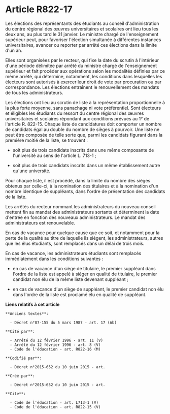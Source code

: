 # Article R822-17

Les élections des représentants des étudiants au conseil d'administration du centre régional des œuvres universitaires et
scolaires ont lieu tous les deux ans, au plus tard le 31 janvier. Le ministre chargé de l'enseignement supérieur peut, pour
favoriser l'élection simultanée à différentes instances universitaires, avancer ou reporter par arrêté ces élections dans la
limite d'un an. 

Elles sont organisées par le recteur, qui fixe la date du scrutin à l'intérieur d'une période délimitée par arrêté du
ministre chargé de l'enseignement supérieur et fait procéder aux opérations selon les modalités définies par ce même arrêté,
qui détermine, notamment, les conditions dans lesquelles les électeurs sont autorisés à exercer leur droit de vote par
procuration ou par correspondance. Les élections entraînent le renouvellement des mandats de tous les administrateurs. 

Les élections ont lieu au scrutin de liste à la représentation proportionnelle à la plus forte moyenne, sans panachage ni
vote préférentiel. Sont électeurs et éligibles les étudiants du ressort du centre régional des œuvres universitaires et
scolaires répondant aux conditions prévues au 1° de l'article R. 822-15. Chaque liste de candidatures doit comporter un
nombre de candidats égal au double du nombre de sièges à pourvoir. Une liste ne peut être composée de telle sorte que, parmi
les candidats figurant dans la première moitié de la liste, se trouvent :

- soit plus de trois candidats inscrits dans une même composante de l'université au sens de l'article L. 713-1 ;

- soit plus de trois candidats inscrits dans un même établissement autre qu'une université. 

Pour chaque liste, il est procédé, dans la limite du nombre des sièges obtenus par celle-ci, à la nomination des titulaires
et à la nomination d'un nombre identique de suppléants, dans l'ordre de présentation des candidats de la liste. 

Les arrêtés du recteur nommant les administrateurs du nouveau conseil mettent fin au mandat des administrateurs sortants et
déterminent la date d'entrée en fonction des nouveaux administrateurs. Le mandat des administrateurs est renouvelable. 

En cas de vacance pour quelque cause que ce soit, et notamment pour la perte de la qualité au titre de laquelle ils siègent,
les administrateurs, autres que les élus étudiants, sont remplacés dans un délai de trois mois. 

En cas de vacance, les administrateurs étudiants sont remplacés immédiatement dans les conditions suivantes :

- en cas de vacance d'un siège de titulaire, le premier suppléant dans l'ordre de la liste est appelé à siéger en qualité de
titulaire, le premier candidat non élu de la même liste devenant suppléant ;

- en cas de vacance d'un siège de suppléant, le premier candidat non élu dans l'ordre de la liste est proclamé élu en qualité
de suppléant.

**Liens relatifs à cet article**

	**Anciens textes**:

	  - Décret n°87-155 du 5 mars 1987 - art. 17 (Ab)

	**Cité par**:

	  - Arrêté du 12 février 1996 - art. 11 (V)
	  - Arrêté du 12 février 1996 - art. 8 (V)
	  - Code de l'éducation - art. R822-16 (M)

	**Codifié par**:

	  - Décret n°2015-652 du 10 juin 2015 - art.

	**Créé par**:

	  - Décret n°2015-652 du 10 juin 2015 - art.

	**Cite**:

	  - Code de l'éducation - art. L713-1 (V)
	  - Code de l'éducation - art. R822-15 (V)
